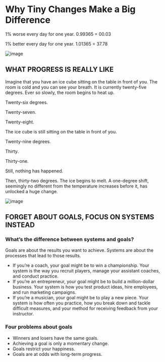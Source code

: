 # Why Tiny Changes Make a Big Difference
1% worse every day for one year. 0.99365 = 00.03

1% better every day for one year. 1.01365 = 37.78

![image](https://user-images.githubusercontent.com/86504730/171866133-95b30887-ccff-4738-ab84-6d043a575d99.png)

## WHAT PROGRESS IS REALLY LIKE
Imagine that you have an ice cube sitting on the table in front of you. The room is cold and you can see your breath. It is currently twenty-five degrees. Ever so slowly, the room begins to heat up.

Twenty-six degrees.

Twenty-seven.

Twenty-eight.

The ice cube is still sitting on the table in front of you.

Twenty-nine degrees.

Thirty.

Thirty-one.

Still, nothing has happened.

Then, thirty-two degrees. The ice begins to melt. A one-degree shift, seemingly no different from the temperature increases before it, has unlocked a huge change.

![image](https://user-images.githubusercontent.com/86504730/171866761-1368e242-f167-4c05-9488-cb33430da567.png)

## FORGET ABOUT GOALS, FOCUS ON SYSTEMS INSTEAD
### What’s the difference between systems and goals?
Goals are about the results you want to achieve. Systems are about the processes that lead to those results.

- If you’re a coach, your goal might be to win a championship. Your system is the way you recruit players, manage your assistant coaches, and conduct practice.
- If you’re an entrepreneur, your goal might be to build a million-dollar business. Your system is how you test product ideas, hire employees, and run marketing campaigns.
- If you’re a musician, your goal might be to play a new piece. Your system is how often you practice, how you break down and tackle difficult measures, and your method for receiving feedback from your instructor.

### Four problems about goals
- Winners and losers have the same goals.
- Achieving a goal is only a momentary change.
- Goals restrict your happiness.
- Goals are at odds with long-term progress.
 
